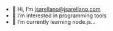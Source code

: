 - 👋 Hi, I’m jsarellano@jsarellano.com
- 👀 I’m interested in programming tools
- 🌱 I’m currently learning node.js...

<!---
jsarellano/jsarellano is a ✨ special ✨ repository because its `README.md` (this file) appears on your GitHub profile.
You can click the Preview link to take a look at your changes.
--->
